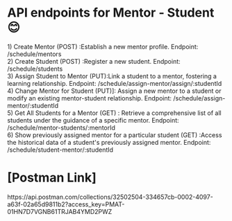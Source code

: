 <h1>API endpoints for Mentor - Student 😊</h1>
1) Create Mentor (POST) :Establish a new mentor profile. Endpoint: /schedule/mentors<br/>
2) Create Student (POST) :Register a new student. Endpoint: /schedule/students<br/>
3) Assign Student to Mentor (PUT):Link a student to a mentor, fostering a learning relationship. Endpoint: /schedule/assign-mentor/assign/:studentId<br/>
4) Change Mentor for Student (PUT)]: Assign a new mentor to a student or modify an existing mentor-student relationship. Endpoint: /schedule/assign-mentor/:studentId<br/>
5) Get All Students for a Mentor (GET) : Retrieve a comprehensive list of all students under the guidance of a specific mentor. Endpoint: /schedule/mentor-students/:mentorId<br/>
6) Show previously assigned mentor for a particular student (GET) :Access the historical data of a student's previously assigned mentor. Endpoint: /schedule/student-mentor/:studentId<br/>

 <h1>[Postman Link]</h1>
https://api.postman.com/collections/32502504-334657cb-0002-4097-a63f-02a65d9811b2?access_key=PMAT-01HN7D7VGNB61TRJAB4YMD2PWZ

